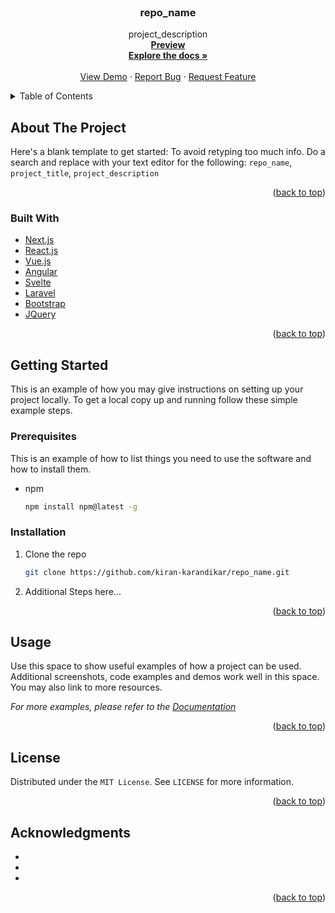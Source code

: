 <!-- PROJECT LOGO -->
<br />
<div align="center">
<h3 align="center">repo_name</h3>
  <p align="center">
    project_description    
    <br />    
    <a href="https://kiran-karandikar.github.io/repo_name"><strong>Preview</strong></a>
    <br />
    <a href="https://github.com/kiran-karandikar/repo_name"><strong>Explore the docs »</strong></a>
    <br />
    <br />
    <a href="https://github.com/kiran-karandikar/repo_name">View Demo</a>
    ·
    <a href="https://github.com/kiran-karandikar/repo_name/issues">Report Bug</a>
    ·
    <a href="https://github.com/kiran-karandikar/repo_name/issues">Request Feature</a>
  </p>
</div>




<!-- TABLE OF CONTENTS -->
<details>
  <summary>Table of Contents</summary>
  <ol>
    <li>
      <a href="#about-the-project">About The Project</a>
      <ul>
        <li><a href="#built-with">Built With</a></li>
      </ul>
    </li>
    <li>
      <a href="#getting-started">Getting Started</a>
      <ul>
        <li><a href="#prerequisites">Prerequisites</a></li>
        <li><a href="#installation">Installation</a></li>
      </ul>
    </li>
    <li><a href="#usage">Usage</a></li>
    <!-- <li><a href="#roadmap">Roadmap</a></li> -->
    <li><a href="#license">License</a></li>
    <li><a href="#contact">Contact</a></li>
    <li><a href="#acknowledgments">Acknowledgments</a></li>
  </ol>
</details>

<!-- ABOUT THE PROJECT -->

## About The Project

<!-- [![Product Name Screen Shot][product-screenshot]](https://example.com) -->

Here's a blank template to get started: To avoid retyping too much info. Do a
search and replace with your text editor for the following: `repo_name`, `project_title`, `project_description`

<p align="right">(<a href="#top">back to top</a>)</p>

### Built With

* [Next.js](https://nextjs.org/)
* [React.js](https://reactjs.org/)
* [Vue.js](https://vuejs.org/)
* [Angular](https://angular.io/)
* [Svelte](https://svelte.dev/)
* [Laravel](https://laravel.com)
* [Bootstrap](https://getbootstrap.com)
* [JQuery](https://jquery.com)

<p align="right">(<a href="#top">back to top</a>)</p>



<!-- GETTING STARTED -->

## Getting Started

This is an example of how you may give instructions on setting up your project
locally.
To get a local copy up and running follow these simple example steps.

### Prerequisites

This is an example of how to list things you need to use the software and how to
install them.

* npm
  ```sh
  npm install npm@latest -g
  ```

### Installation

1. Clone the repo
   ```sh
   git clone https://github.com/kiran-karandikar/repo_name.git
   ```
2. Additional Steps here...

<p align="right">(<a href="#top">back to top</a>)</p>


<!-- USAGE EXAMPLES -->

## Usage

Use this space to show useful examples of how a project can be used. Additional
screenshots, code examples and demos work well in this space. You may also link
to more resources.

_For more examples, please refer to the [Documentation](https://example.com)_

<p align="right">(<a href="#top">back to top</a>)</p>



<!-- ROADMAP 

## Roadmap

- [ ] Feature 1
- [ ] Feature 2
- [ ] Feature 3
	- [ ] Nested Feature

See the [open issues](https://github.com/kiran-karandikar/repo_name/issues) for a
full list of proposed features (and known issues).

<p align="right">(<a href="#top">back to top</a>)</p>
-->



<!-- LICENSE -->

## License

Distributed under the `MIT License`. See `LICENSE` for more information.

<p align="right">(<a href="#top">back to top</a>)</p>

<!-- ACKNOWLEDGMENTS -->

## Acknowledgments

* []()
* []()
* []()

<p align="right">(<a href="#top">back to top</a>)</p>

